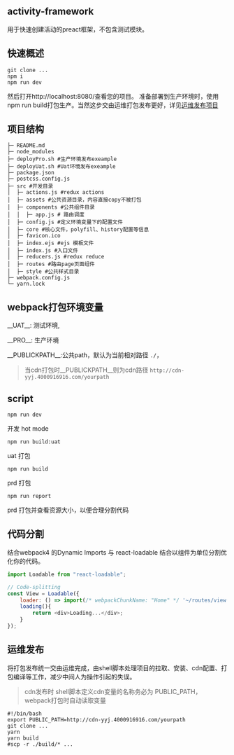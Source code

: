 ## activity-framework

用于快速创建活动的preact框架，不包含测试模块。

## 快速概述

```
git clone ...
npm i 
npm run dev
```

然后打开http://localhost:8080/查看您的项目。
准备部署到生产环境时，使用npm run build打包生产。当然这步交由运维打包发布更好，详见[运维发布项目](#deploy)

## 项目结构

```shell
├─ README.md
├─ node_modules 
├─ deployPro.sh #生产环境发布exeample
├─ deployUat.sh #Uat环境发布exeample
├─ package.json
├─ postcss.config.js
├─ src #开发目录
│  ├─ actions.js #redux actions
│  ├─ assets #公共资源目录，内容直接copy不被打包
│  ├─ components #公共组件目录
│  │  ├─ app.js # 路由调度
│  ├─ config.js #定义环境变量下的配置文件
│  ├─ core #核心文件，polyfill、history配置等信息
│  ├─ favicon.ico
│  ├─ index.ejs #ejs 模板文件
│  ├─ index.js #入口文件
│  ├─ reducers.js #redux reduce
│  ├─ routes #路由page页面组件
│  ├─ style #公共样式目录
├─ webpack.config.js
└─ yarn.lock
```



## webpack打包环境变量

\_\_UAT\_\_:  测试环境,

 \_\_PRO\_\_: 生产环境

 \_\_PUBLICKPATH\_\_:公共path，默认为当前相对路径  `./`，

> 当cdn打包时\_\_PUBLICKPATH\_\_则为cdn路径  `http://cdn-yyj.4000916916.com/yourpath`



## script

```
npm run dev
```

开发 hot mode

```
npm run build:uat
```

uat 打包

```
npm run build
```

prd 打包

```
npm run report
```

prd 打包并查看资源大小，以便合理分割代码



## 代码分割

结合webpack4 的Dynamic Imports 与 react-loadable 结合以组件为单位分割优化你的代码。

```javascript
import Loadable from "react-loadable";

// Code-splitting
const View = Loadable({
	loader: () => import(/* webpackChunkName: "Home" */ '~/routes/view'),
	loading(){
		return <div>Loading...</div>;
	}
});
```



## <span id="deploy">运维发布</span>

将打包发布统一交由运维完成，由shell脚本处理项目的拉取、安装、cdn配置、打包编译等工作，减少中间人为操作引起的失误。

> cdn发布时 shell脚本定义cdn变量的名称务必为 PUBLIC_PATH，webpack打包时自动读取变量

```shell
#!/bin/bash
export PUBLIC_PATH=http://cdn-yyj.4000916916.com/yourpath
git clone ...
yarn
yarn build
#scp -r ./build/* ...
```

